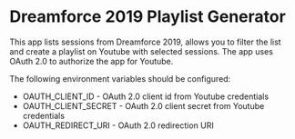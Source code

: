 # Dreamforce 2019 Playlist Generator
This app lists sessions from Dreamforce 2019, allows you to filter the list and create a playlist on Youtube with selected sessions. The app uses OAuth 2.0 to authorize the app for Youtube. 

The following environment variables should be configured:

* OAUTH_CLIENT_ID - OAuth 2.0 client id from Youtube credentials
* OAUTH_CLIENT_SECRET - OAuth 2.0 client secret from Youtube credentials
* OAUTH_REDIRECT_URI - OAuth 2.0 redirection URI

